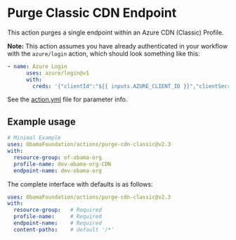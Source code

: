 # Purge Classic CDN Endpoint

This action purges a single endpoint within an Azure CDN (Classic) Profile.

**Note:** This action assumes you have already authenticated in your workflow with the `azure/login` action, which should look something like this:

```yaml
- name: Azure Login
      uses: azure/login@v1
      with:
        creds: '{"clientId":"${{ inputs.AZURE_CLIENT_ID }}","clientSecret":"${{ inputs.AZURE_CLIENT_SECRET }}","subscriptionId":"${{ inputs.AZURE_SUBSCRIPTION_ID }}","tenantId":"${{ inputs.AZURE_TENANT_ID }}"}'
```

See the [action.yml](./action.yml) file for parameter info.

## Example usage

```yaml
# Minimal Example
uses: ObamaFoundation/actions/purge-cdn-classic@v2.3
with:
  resource-group: of-obama-org
  profile-name: dev-obama-org-CDN
  endpoint-name: dev-obama-org
```

The complete interface with defaults is as follows:

```yaml
uses: ObamaFoundation/actions/purge-cdn-classic@v2.3
with:
  resource-group:   # Required
  profile-name:     # Required
  endpoint-name:    # Required
  content-paths:    # default '/*'
```
